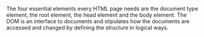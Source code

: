 The four essential elements every HTML page needs are the document type element, the root element, the head element and the body element.
The DOM is an interface to documents and stipulates how the documents are accessed and changed by defining the structure in logical ways.
